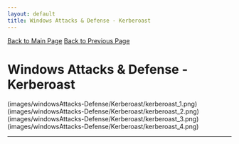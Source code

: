 ```yaml
---
layout: default
title: Windows Attacks & Defense - Kerberoast
---
```

[Back to Main Page](/)
[Back to Previous Page](../index-windowsAttacks&Defense.html)
# Windows Attacks & Defense - Kerberoast

(images/windowsAttacks-Defense/Kerberoast/kerberoast_1.png)
(images/windowsAttacks-Defense/Kerberoast/kerberoast_2.png)
(images/windowsAttacks-Defense/Kerberoast/kerberoast_3.png)
(images/windowsAttacks-Defense/Kerberoast/kerberoast_4.png)

---